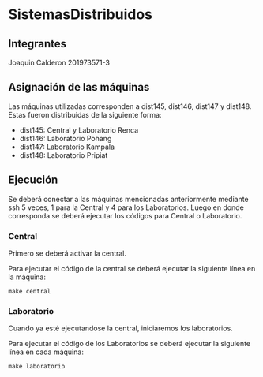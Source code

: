 # SistemasDistribuidos

## Integrantes
Joaquin Calderon 201973571-3

## Asignación de las máquinas
Las máquinas utilizadas corresponden a dist145, dist146, dist147 y dist148. Estas fueron distribuidas de la siguiente forma:

- dist145: Central y Laboratorio Renca
- dist146: Laboratorio Pohang
- dist147: Laboratorio Kampala
- dist148: Laboratorio Pripiat

## Ejecución

Se deberá conectar a las máquinas mencionadas anteriormente mediante ssh 5 veces, 1 para la Central y 4 para los Laboratorios. Luego en donde corresponda se deberá ejecutar los códigos para Central o Laboratorio.

### Central
Primero se deberá activar la central.

Para ejecutar el código de la central se deberá ejecutar la siguiente línea en la máquina:
```
make central
```
### Laboratorio
Cuando ya esté ejecutandose la central, iniciaremos los laboratorios.

Para ejecutar el código de los Laboratorios se deberá ejecutar la siguiente línea en cada máquina:
```
make laboratorio
```
